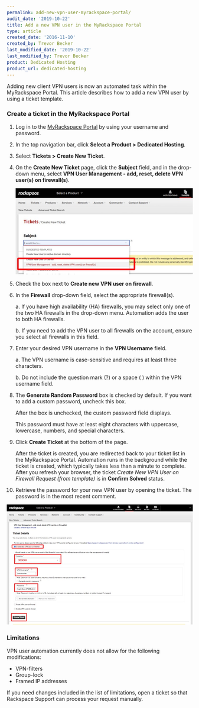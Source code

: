 ```yaml
---
permalink: add-new-vpn-user-myrackspace-portal/
audit_date: '2019-10-22'
title: Add a new VPN user in the MyRackspace Portal
type: article
created_date: '2016-11-10'
created_by: Trevor Becker
last_modified_date: '2019-10-22'
last_modified_by: Trevor Becker
product: Dedicated Hosting
product_url: dedicated-hosting
---
```


Adding new client VPN users is now an automated task within the MyRackspace
Portal. This article describes how to add a new VPN user by using a ticket
template.

### Create a ticket in the MyRackspace Portal

1. Log in to the [MyRackspace Portal](https://login.rackspace.com) by using your
   username and password.

2. In the top navigation bar, click **Select a Product > Dedicated Hosting**.

3. Select **Tickets > Create New Ticket**.

4. On the **Create New Ticket** page, click the **Subject** field, and in
   the drop-down menu, select **VPN User Management - add, reset, delete VPN user(s) on firewall(s)**.

   ![](image001.jpeg)

5. Check the box next to **Create new VPN user on firewall**.

6. In the **Firewall** drop-down field, select the appropriate firewall(s).

   a. If you have high availability (HA) firewalls, you may select only one of the two
      HA firewalls in the drop-down menu. Automation adds the user to both HA firewalls.

   b. If you need to add the VPN user to all firewalls on the account, ensure
      you select all firewalls in this field.

7. Enter your desired VPN username in the **VPN Username** field.

   a. The VPN username is case-sensitive and requires at least three characters.

   b. Do not include the question mark (?) or a space ( ) within the VPN username field.

8. The **Generate Random Password** box is checked by default. If you want
   to add a custom password, uncheck this box.

   After the box is unchecked, the custom password field displays.

   This password must have at least eight characters with uppercase, lowercase,
   numbers, and special characters.

9. Click **Create Ticket** at the bottom of the page.

   After the ticket is created, you are redirected back to your ticket list in
   the MyRackspace Portal. Automation runs in the background while the ticket is
   created, which typically takes less than a minute to complete. After you
   refresh your browser, the ticket *Create New VPN User on Firewall Request (from template)*
   is in **Confirm Solved** status.

10. Retrieve the password for your new VPN user by opening the ticket. The
    password is in the most recent comment.

   ![](image002.jpeg)

### Limitations

VPN user automation currently does not allow for the following modifications:

- VPN-filters
- Group-lock
- Framed IP addresses

If you need changes included in the list of limitations, open a ticket so that
Rackspace Support can process your request manually.
